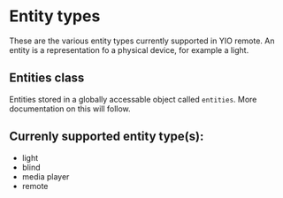 # Entity types
These are the various entity types currently supported in YIO remote. An entity is a representation fo a physical device, for example a light.

## Entities class
Entities stored in a globally accessable object called `entities`.
More documentation on this will follow.

## Currenly supported entity type(s):
- light
- blind
- media player
- remote
